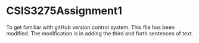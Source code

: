 # CSIS3275Assignment1
To get familiar with gitHub version control system.
This file has been modified. The modification is in adding the third and forth sentences of text.
